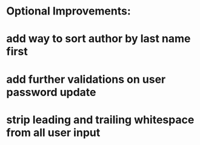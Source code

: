 # Optional Improvements:
# add way to sort author by last name first
# add further validations on user password update
# strip leading and trailing whitespace from all user input